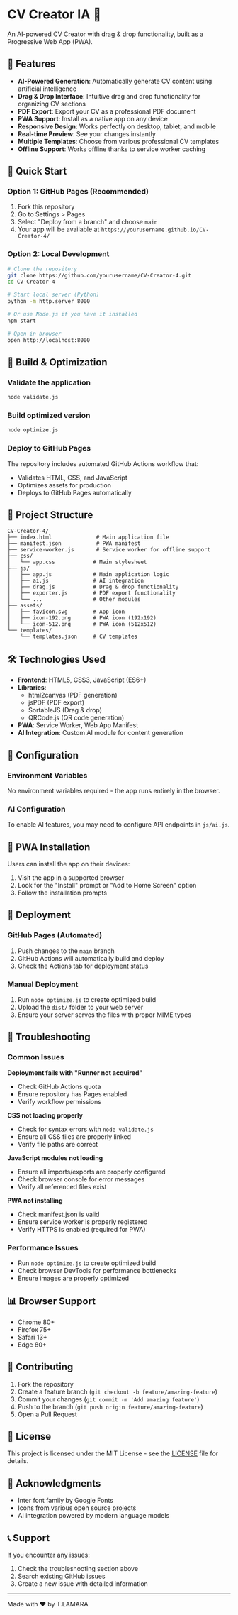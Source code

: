 # CV Creator IA 🚀

An AI-powered CV Creator with drag & drop functionality, built as a Progressive Web App (PWA).

## 🌟 Features

- **AI-Powered Generation**: Automatically generate CV content using artificial intelligence
- **Drag & Drop Interface**: Intuitive drag and drop functionality for organizing CV sections
- **PDF Export**: Export your CV as a professional PDF document
- **PWA Support**: Install as a native app on any device
- **Responsive Design**: Works perfectly on desktop, tablet, and mobile
- **Real-time Preview**: See your changes instantly
- **Multiple Templates**: Choose from various professional CV templates
- **Offline Support**: Works offline thanks to service worker caching

## 🚀 Quick Start

### Option 1: GitHub Pages (Recommended)
1. Fork this repository
2. Go to Settings > Pages
3. Select "Deploy from a branch" and choose `main`
4. Your app will be available at `https://yourusername.github.io/CV-Creator-4/`

### Option 2: Local Development
```bash
# Clone the repository
git clone https://github.com/yourusername/CV-Creator-4.git
cd CV-Creator-4

# Start local server (Python)
python -m http.server 8000

# Or use Node.js if you have it installed
npm start

# Open in browser
open http://localhost:8000
```

## 🔧 Build & Optimization

### Validate the application
```bash
node validate.js
```

### Build optimized version
```bash
node optimize.js
```

### Deploy to GitHub Pages
The repository includes automated GitHub Actions workflow that:
- Validates HTML, CSS, and JavaScript
- Optimizes assets for production
- Deploys to GitHub Pages automatically

## 📁 Project Structure

```
CV-Creator-4/
├── index.html              # Main application file
├── manifest.json           # PWA manifest
├── service-worker.js       # Service worker for offline support
├── css/
│   └── app.css            # Main stylesheet
├── js/
│   ├── app.js             # Main application logic
│   ├── ai.js              # AI integration
│   ├── drag.js            # Drag & drop functionality
│   ├── exporter.js        # PDF export functionality
│   └── ...                # Other modules
├── assets/
│   ├── favicon.svg        # App icon
│   ├── icon-192.png       # PWA icon (192x192)
│   └── icon-512.png       # PWA icon (512x512)
└── templates/
    └── templates.json     # CV templates
```

## 🛠️ Technologies Used

- **Frontend**: HTML5, CSS3, JavaScript (ES6+)
- **Libraries**: 
  - html2canvas (PDF generation)
  - jsPDF (PDF export)
  - SortableJS (Drag & drop)
  - QRCode.js (QR code generation)
- **PWA**: Service Worker, Web App Manifest
- **AI Integration**: Custom AI module for content generation

## 🔧 Configuration

### Environment Variables
No environment variables required - the app runs entirely in the browser.

### AI Configuration
To enable AI features, you may need to configure API endpoints in `js/ai.js`.

## 📱 PWA Installation

Users can install the app on their devices:
1. Visit the app in a supported browser
2. Look for the "Install" prompt or "Add to Home Screen" option
3. Follow the installation prompts

## 🚀 Deployment

### GitHub Pages (Automated)
1. Push changes to the `main` branch
2. GitHub Actions will automatically build and deploy
3. Check the Actions tab for deployment status

### Manual Deployment
1. Run `node optimize.js` to create optimized build
2. Upload the `dist/` folder to your web server
3. Ensure your server serves the files with proper MIME types

## 🐛 Troubleshooting

### Common Issues

**Deployment fails with "Runner not acquired"**
- Check GitHub Actions quota
- Ensure repository has Pages enabled
- Verify workflow permissions

**CSS not loading properly**
- Check for syntax errors with `node validate.js`
- Ensure all CSS files are properly linked
- Verify file paths are correct

**JavaScript modules not loading**
- Ensure all imports/exports are properly configured
- Check browser console for error messages
- Verify all referenced files exist

**PWA not installing**
- Check manifest.json is valid
- Ensure service worker is properly registered
- Verify HTTPS is enabled (required for PWA)

### Performance Issues
- Run `node optimize.js` to create optimized build
- Check browser DevTools for performance bottlenecks
- Ensure images are properly optimized

## 📊 Browser Support

- Chrome 80+
- Firefox 75+
- Safari 13+
- Edge 80+

## 🤝 Contributing

1. Fork the repository
2. Create a feature branch (`git checkout -b feature/amazing-feature`)
3. Commit your changes (`git commit -m 'Add amazing feature'`)
4. Push to the branch (`git push origin feature/amazing-feature`)
5. Open a Pull Request

## 📄 License

This project is licensed under the MIT License - see the [LICENSE](LICENSE) file for details.

## 🙏 Acknowledgments

- Inter font family by Google Fonts
- Icons from various open source projects
- AI integration powered by modern language models

## 📞 Support

If you encounter any issues:
1. Check the troubleshooting section above
2. Search existing GitHub issues
3. Create a new issue with detailed information

---

Made with ❤️ by T.LAMARA